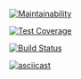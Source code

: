 [![Maintainability](https://api.codeclimate.com/v1/badges/9269d521adfcdb78f30f/maintainability)](https://codeclimate.com/github/Alex91russ/project-lvl1-s486/maintainability)

[![Test Coverage](https://api.codeclimate.com/v1/badges/9269d521adfcdb78f30f/test_coverage)](https://codeclimate.com/github/Alex91russ/project-lvl1-s486/test_coverage)

[![Build Status](https://travis-ci.org/Alex91russ/project-lvl1-s486.svg?branch=master)](https://travis-ci.org/Alex91russ/project-lvl1-s486)

[![asciicast](https://asciinema.org/a/RjTHNXZALUVHwMb8aUAdb4ASm)](https://asciinema.org/a/RjTHNXZALUVHwMb8aUAdb4ASm)

